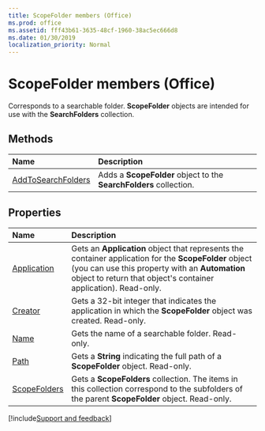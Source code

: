 ```yaml
---
title: ScopeFolder members (Office)
ms.prod: office
ms.assetid: fff43b61-3635-48cf-1960-38ac5ec666d8
ms.date: 01/30/2019
localization_priority: Normal
---
```



# ScopeFolder members (Office)

Corresponds to a searchable folder. **ScopeFolder** objects are intended for use with the **SearchFolders** collection.


## Methods

|Name|Description|
|:-----|:-----|
|[AddToSearchFolders](../../Office.ScopeFolder.AddToSearchFolders.md)|Adds a **ScopeFolder** object to the **SearchFolders** collection.|


## Properties

|Name|Description|
|:-----|:-----|
|[Application](../../Office.ScopeFolder.Application.md)|Gets an **Application** object that represents the container application for the **ScopeFolder** object (you can use this property with an **Automation** object to return that object's container application). Read-only.|
|[Creator](../../Office.ScopeFolder.Creator.md)|Gets a 32-bit integer that indicates the application in which the **ScopeFolder** object was created. Read-only.|
|[Name](../../Office.ScopeFolder.Name.md)|Gets the name of a searchable folder. Read-only.|
|[Path](../../Office.ScopeFolder.Path.md)|Gets a **String** indicating the full path of a **ScopeFolder** object. Read-only.|
|[ScopeFolders](../../Office.ScopeFolder.ScopeFolders.md)|Gets a **ScopeFolders** collection. The items in this collection correspond to the subfolders of the parent **ScopeFolder** object. Read-only.|

[!include[Support and feedback](~/includes/feedback-boilerplate.md)]